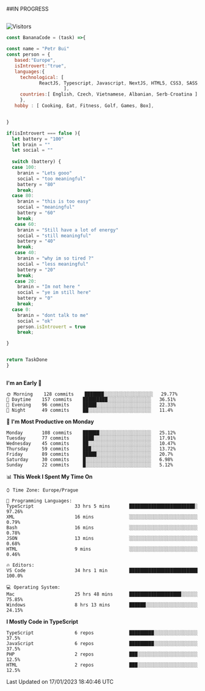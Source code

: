 ##IN PROGRESS
##
![Visitors](https://komarev.com/ghpvc/?username=petrbui&style=for-the-badge&label=Visitors+👀)
```Javascript
const BananaCode = (task) =>{

const name = "Petr Bui"
const person = {
   based:"Europe",
   isIntrovert:"true",
   languages:{
     technological: [ 
            ReactJS, Typescript, Javascript, NextJS, HTML5, CSS3, SASS, Redux, Node, Storybook, Styled-Component
                     ],
     countries:[ English, Czech, Vietnamese, Albanian, Serb-Croatina ]
     },
   hobby : [ Cooking, Eat, Fitness, Golf, Games, Box],


}

if(isIntrovert === false ){
  let battery = "100"
  let brain = ""
  let social = ""
  
  switch (battery) {
  case 100:
    branin = "Lets gooo"
    social = "too meaningful"
    battery = "80"
    break;
  case 80:
    branin = "this is too easy"
    social = "meaningful"
    battery = "60"
    break;
   case 60:
    branin = "Still have a lot of energy"
    social = "still meaningful"
    battery = "40"
    break;
   case 40:
    branin = "why im so tired ?"
    social = "less meaningful"
    battery = "20"
    break;
   case 20:
    branin = "Im not here "
    social = "ye im still here"
    battery = "0"
    break;
  case 0:
    branin = "dont talk to me"
    social = "ok"
    person.isIntrovert = true
    break;

}


return TaskDone
}
```



##
<!--
[![My GitHub stats](https://github-readme-stats.vercel.app/api?username=petrbui&theme=github_dark)](https://github.com/anuraghazra/github-readme-stats)

[![My wakatime stats](https://github-readme-stats.vercel.app/api/wakatime?username=petrbui&theme=github_dark)](https://github.com/anuraghazra/github-readme-stats)
-->
<!--START_SECTION:waka-->
**I'm an Early 🐤** 

```text
🌞 Morning    128 commits    ███████░░░░░░░░░░░░░░░░░░   29.77% 
🌆 Daytime    157 commits    █████████░░░░░░░░░░░░░░░░   36.51% 
🌃 Evening    96 commits     █████░░░░░░░░░░░░░░░░░░░░   22.33% 
🌙 Night      49 commits     ██░░░░░░░░░░░░░░░░░░░░░░░   11.4%

```
📅 **I'm Most Productive on Monday** 

```text
Monday       108 commits    ██████░░░░░░░░░░░░░░░░░░░   25.12% 
Tuesday      77 commits     ████░░░░░░░░░░░░░░░░░░░░░   17.91% 
Wednesday    45 commits     ██░░░░░░░░░░░░░░░░░░░░░░░   10.47% 
Thursday     59 commits     ███░░░░░░░░░░░░░░░░░░░░░░   13.72% 
Friday       89 commits     █████░░░░░░░░░░░░░░░░░░░░   20.7% 
Saturday     30 commits     █░░░░░░░░░░░░░░░░░░░░░░░░   6.98% 
Sunday       22 commits     █░░░░░░░░░░░░░░░░░░░░░░░░   5.12%

```


📊 **This Week I Spent My Time On** 

```text
⌚︎ Time Zone: Europe/Prague

💬 Programming Languages: 
TypeScript               33 hrs 5 mins       ████████████████████████░   97.26% 
XML                      16 mins             ░░░░░░░░░░░░░░░░░░░░░░░░░   0.79% 
Bash                     16 mins             ░░░░░░░░░░░░░░░░░░░░░░░░░   0.78% 
JSON                     13 mins             ░░░░░░░░░░░░░░░░░░░░░░░░░   0.68% 
HTML                     9 mins              ░░░░░░░░░░░░░░░░░░░░░░░░░   0.46%

🔥 Editors: 
VS Code                  34 hrs 1 min        █████████████████████████   100.0%

💻 Operating System: 
Mac                      25 hrs 48 mins      ███████████████████░░░░░░   75.85% 
Windows                  8 hrs 13 mins       ██████░░░░░░░░░░░░░░░░░░░   24.15%

```

**I Mostly Code in TypeScript** 

```text
TypeScript               6 repos             █████████░░░░░░░░░░░░░░░░   37.5% 
JavaScript               6 repos             █████████░░░░░░░░░░░░░░░░   37.5% 
PHP                      2 repos             ███░░░░░░░░░░░░░░░░░░░░░░   12.5% 
HTML                     2 repos             ███░░░░░░░░░░░░░░░░░░░░░░   12.5%

```



 Last Updated on 17/01/2023 18:40:46 UTC
<!--END_SECTION:waka-->
